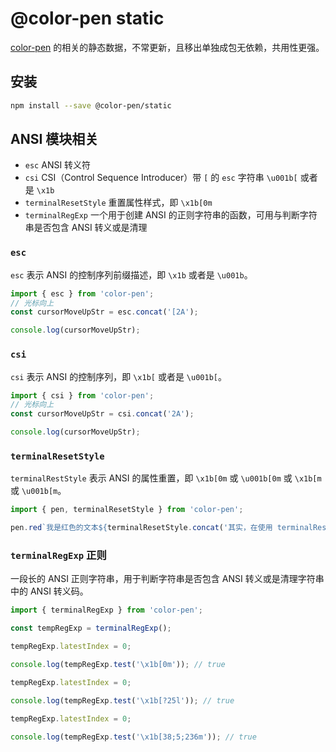 # @color-pen static

[color-pen](https://www.npmjs.com/packages/color-pen) 的相关的静态数据，不常更新，且移出单独成包无依赖，共用性更强。

## 安装

```bash
npm install --save @color-pen/static
```

## ANSI 模块相关

- `esc` ANSI 转义符
- `csi` CSI（Control Sequence Introducer）带 `[` 的 `esc` 字符串 `\u001b[` 或者是 `\x1b`
- `terminalResetStyle` 重置属性样式，即 `\x1b[0m`
- `terminalRegExp` 一个用于创建 ANSI 的正则字符串的函数，可用与判断字符串是否包含 ANSI 转义或是清理

### `esc`

`esc` 表示 ANSI 的控制序列前缀描述，即 `\x1b` 或者是 `\u001b`。

```ts
import { esc } from 'color-pen';
// 光标向上
const cursorMoveUpStr = esc.concat('[2A');

console.log(cursorMoveUpStr);
```

### `csi`

`csi` 表示 ANSI 的控制序列，即 `\x1b[` 或者是 `\u001b[`。

```ts
import { csi } from 'color-pen';
// 光标向上
const cursorMoveUpStr = csi.concat('2A');

console.log(cursorMoveUpStr);
```

### `terminalResetStyle`

`terminalRestStyle` 表示 ANSI 的属性重置，即 `\x1b[0m` 或 `\u001b[0m` 或 `\x1b[m` 或 `\u001b[m`。

```ts
import { pen, terminalResetStyle } from 'color-pen';

pen.red`我是红色的文本${terminalResetStyle.concat('其实，在使用 terminalResetStyle 的时候会被截断，而最后的返回，这里也是红的')}我也是红色的`;
```

### `terminalRegExp` 正则

一段长的 ANSI 正则字符串，用于判断字符串是否包含 ANSI 转义或是清理字符串中的 ANSI 转义码。

```ts
import { terminalRegExp } from 'color-pen';

const tempRegExp = terminalRegExp();

tempRegExp.latestIndex = 0;

console.log(tempRegExp.test('\x1b[0m')); // true

tempRegExp.latestIndex = 0;

console.log(tempRegExp.test('\x1b[?25l')); // true

tempRegExp.latestIndex = 0;

console.log(tempRegExp.test('\x1b[38;5;236m')); // true
```
